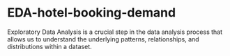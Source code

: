 # EDA-hotel-booking-demand
Exploratory Data Analysis is a crucial step in the data analysis process that allows us to understand the underlying patterns, relationships, and distributions within a dataset.
